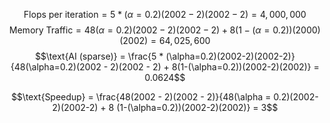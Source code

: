 $$\text{Flops per iteration} = 5 * (\alpha=0.2)(2002 - 2)(2002 -2) = 4,000,000$$
$$\text{Memory Traffic} = 48 (\alpha=0.2) (2002 - 2)(2002 - 2) + 8(1-(\alpha=0.2))(2000)(2002) = 64,025,600$$
$$\text{AI (sparse)} = \frac{5 * (\alpha=0.2)(2002-2)(2002-2)}{48(\alpha=0.2)(2002 - 2)(2002 - 2) + 8(1-(\alpha=0.2))(2002-2)(2002)} = 0.0624$$

$$\text{Speedup} = \frac{48(2002 - 2)(2002 - 2)}{48(\alpha = 0.2)(2002-2)(2002-2) + 8 (1-(\alpha=0.2))(2002-2)(2002)} = 3$$

